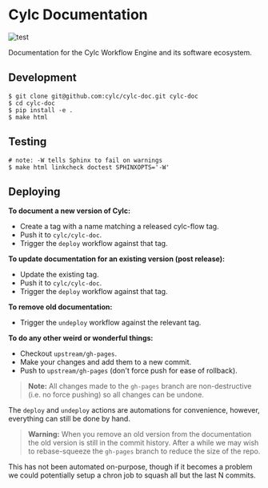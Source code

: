 # Cylc Documentation

![test](https://github.com/cylc/cylc-doc/workflows/test/badge.svg?branch=master&event=push)

Documentation for the Cylc Workflow Engine and its software ecosystem.

## Development

```console
$ git clone git@github.com:cylc/cylc-doc.git cylc-doc
$ cd cylc-doc
$ pip install -e .
$ make html
```

## Testing

```console
# note: -W tells Sphinx to fail on warnings
$ make html linkcheck doctest SPHINXOPTS='-W'
```

## Deploying

**To document a new version of Cylc:**

* Create a tag with a name matching a released cylc-flow tag.
* Push it to `cylc/cylc-doc`.
* Trigger the `deploy` workflow against that tag.

**To update documentation for an existing version (post release):**

* Update the existing tag.
* Push it to `cylc/cylc-doc`.
* Trigger the `deploy` workflow against that tag.

**To remove old documentation:**

* Trigger the `undeploy` workflow against the relevant tag.

**To do any other weird or wonderful things:**

* Checkout `upstream/gh-pages`.
* Make your changes and add them to a new commit.
* Push to `upstream/gh-pages` (don't force push for ease of rollback).

> **Note:** All changes made to the `gh-pages` branch are non-destructive 
  (i.e. no force pushing) so all changes can be undone.

  The `deploy` and `undeploy` actions are automations for convenience, however,
  everything can still be done by hand.

> **Warning:** When you remove an old version from the documentation the
  old version is still in the commit history. After a while we may wish to
  rebase-squeeze the `gh-pages` branch to reduce the size of the repo.

  This has not been automated on-purpose, though if it becomes a problem
  we could potentially setup a chron job to squash all but the last N commits.
